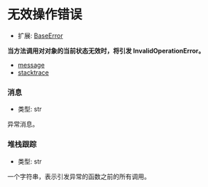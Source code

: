 # 无效操作错误

- 扩展: [BaseError](./baseerror.md)

**当方法调用对对象的当前状态无效时，将引发 InvalidOperationError。**

- [message](#message)
- [stacktrace](#stacktrace)


### 消息
- 类型: str

异常消息。


### 堆栈跟踪
- 类型: str

一个字符串，表示引发异常的函数之前的所有调用。